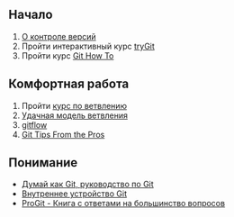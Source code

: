 ## Начало

1. [О контроле версий](http://git-scm.com/book/ru/%D0%92%D0%B2%D0%B5%D0%B4%D0%B5%D0%BD%D0%B8%D0%B5-%D0%9E-%D0%BA%D0%BE%D0%BD%D1%82%D1%80%D0%BE%D0%BB%D0%B5-%D0%B2%D0%B5%D1%80%D1%81%D0%B8%D0%B9)
2. Пройти интерактивный курс [tryGit](http://try.github.com/)
3. Пройти курс [Git How To](http://githowto.com/ru)

## Комфортная работа

1. Пройти [курс по ветвлению](http://pcottle.github.io/learnGitBranching/)
2. [Удачная модель ветвления](http://habrahabr.ru/post/106912/)
3. [gitflow](http://habrahabr.ru/post/147260/)
4. [Git Tips From the Pros](http://net.tutsplus.com/tutorials/tools-and-tips/git-tips-from-the-pros/)

## Понимание

* [Думай как Git, руководство по Git](http://git.geekjob.ru/epic-mode/)
* [Внутреннее устройство Git](http://www.opennet.ru/base/dev/git_guts.txt.html)
* [ProGit - Книга с ответами на большинство вопросов](http://git-scm.com/book/ru)
